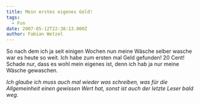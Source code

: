 ```yaml
---
title: Mein erstes eigenes Geld!
tags:
  - Fun
date: 2007-05-12T22:38:13.000Z
author: Fabian Wetzel
---
```


So nach dem ich ja seit einigen Wochen nun meine Wäsche selber wasche war es heute so weit. Ich habe zum ersten mal Geld gefunden! 20 Cent! Schade nur, dass es wohl mein eigenes ist, denn ich hab ja nur meine Wäsche gewaschen.

_Ich glaube ich muss auch mal wieder was schreiben, was für die Allgemeinheit einen gewissen Wert hat, sonst ist auch der letzte Leser bald weg._


